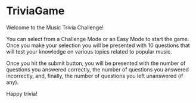 # TriviaGame

Welcome to the Music Trivia Challenge!

You can select from a Challenge Mode or an Easy Mode to start the game. Once you make your selection you will be presented with 10 questions that will test your knowledge on various topics related to popular music.

Once you hit the submit button, you will be presented with the number of questions you answered correctly, the number of questions you answered incorrectly, and, finally, the number of questions you left unanswered (if any).

Happy trivia!
